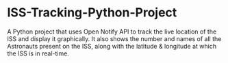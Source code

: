# ISS-Tracking-Python-Project
 A Python project that uses Open Notify API to track the live location of the ISS and display it graphically. It also shows the number and names of all the Astronauts present on the ISS, along with the latitude & longitude at which the ISS is in real-time.
